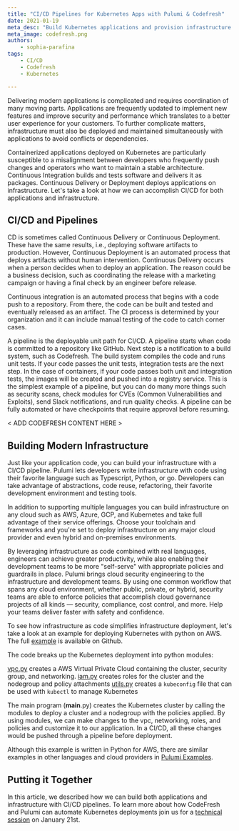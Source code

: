 ```yaml
---
title: "CI/CD Pipelines for Kubernetes Apps with Pulumi & Codefresh"
date: 2021-01-19
meta_desc: "Build Kubernetes applications and provision infrastructure with Pulumi and Codefresh's CI/CD pipelines"
meta_image: codefresh.png
authors:
    - sophia-parafina
tags:
    - CI/CD
    - Codefresh
    - Kubernetes

---
```


Delivering modern applications is complicated and requires coordination of many moving parts. Applications are frequently updated to implement new features and improve security and performance which translates to a better user experience for your customers. To further complicate matters, infrastructure must also be deployed and maintained simultaneously with applications to avoid conflicts or dependencies.

Containerized applications deployed on Kubernetes are particularly susceptible to a misalignment between developers who frequently push changes and operators who want to maintain a stable architecture. Continuous Integration builds and tests software and delivers it as packages. Continuous Delivery or Deployment deploys applications on infrastructure. Let's take a look at how we can accomplish CI/CD for both applications and infrastructure.

<!--more-->

## CI/CD and Pipelines

CD is sometimes called Continuous Delivery or Continuous Deployment. These have the same results, i.e., deploying software artifacts to production. However, Continuous Deployment is an automated process that deploys artifacts without human intervention. Continuous Delivery occurs when a person decides when to deploy an application. The reason could be a business decision, such as coordinating the release with a marketing campaign or having a final check by an engineer before release.

Continuous integration is an automated process that begins with a code push to a repository. From there, the code can be built and tested and eventually released as an artifact. The CI process is determined by your organization and it can include manual testing of the code to catch corner cases.

A pipeline is the deployable unit path for CI/CD. A pipeline starts when code is committed to a repository like GitHub. Next step is a notification to a build system, such as Codefresh. The build system compiles the code and runs unit tests. If your code passes the unit tests, integration tests are the next step. In the case of containers, if your code passes both unit and integration tests, the images will be created and pushed into a registry service. This is the simplest example of a pipeline, but you can do many more things such as security scans, check modules for CVEs (Common Vulnerabilities and Exploits), send Slack notifications, and run quality checks. A pipeline can be fully automated or have checkpoints that require approval before resuming.

< ADD CODEFRESH CONTENT HERE >

## Building Modern Infrastructure

Just like your application code, you can build your infrastructure with a CI/CD pipeline. Pulumi lets developers write infrastructure with code using their favorite language such as Typescript, Python, or go. Developers can take advantage of abstractions, code reuse, refactoring, their favorite development environment and testing tools.

In addition to supporting multiple languages you can build infrastructure on any cloud such as AWS, Azure, GCP, and Kubernetes and take full advantage of their service offerings. Choose your toolchain and frameworks and you're set to deploy infrastructure on any major cloud provider and even hybrid and on-premises environments.

By leveraging infrastructure as code combined with real languages, engineers can achieve greater productivity, while also enabling their development teams to be more "self-serve" with appropriate policies and guardrails in place. Pulumi brings cloud security engineering to the infrastructure and development teams. By using one common workflow that spans any cloud environment, whether public, private, or hybrid, security teams are able to enforce policies that accomplish cloud governance projects of all kinds — security, compliance, cost control, and more. Help your teams deliver faster with safety and confidence.

To see how infrastructure as code simplifies infrastructure deployment, let's take a look at an example for deploying Kubernetes with python on AWS. The full [example](https://github.com/pulumi/examples/tree/master/aws-py-eks) is available on Github.

The code breaks up the Kubernetes deployment into python modules:

[vpc.py](https://github.com/pulumi/examples/blob/master/aws-py-eks/vpc.py) creates a AWS Virtual Private Cloud containing the cluster, security group, and networking.
[iam.py](https://github.com/pulumi/examples/blob/master/aws-py-eks/iam.py) creates roles for the cluster and the nodegroup and policy attachments
[utils.py](https://github.com/pulumi/examples/blob/master/aws-py-eks/utils.py) creates a `kubeconfig` file that can be used with `kubectl` to manage Kubernetes

The main program (__main__.py) creates the Kubernetes cluster by calling the modules to deploy a cluster and a nodegroup with the policies applied. By using modules, we can make changes to the vpc, networking, roles, and policies and customize it to our application. In a CI/CD, all these changes would be pushed through a pipeline before deployment.

Although this example is written in Python for AWS, there are similar examples in other languages and cloud providers in [Pulumi Examples](https://github.com/pulumi/examples).

## Putting it Together

In this article, we described how we can build both applications and infrastructure with CI/CD pipelines. To learn more about how CodeFresh and Pulumi can automate Kubernetes deployments join us for a [technical session](https://www.pulumi.com/resources/ci-cd-pipelines-for-kubernetes-apps-with-codefresh/) on January 21st.
